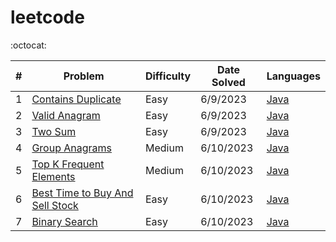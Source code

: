 # leetcode

:octocat:

| #   | Problem                                                                           | Difficulty | Date Solved | Languages                                                                                                      |
| --- | --------------------------------------------------------------------------------- | ---------- | ----------- |----------------------------------------------------------------------------------------------------------------|
| 1   | [Contains Duplicate](https://leetcode.com/problems/contains-duplicate/)           | Easy       | 6/9/2023    | [Java](https://github.com/maxdemaio/leetcode/java-problems/src/main/java/array/ContainsDuplicate.java)         |
| 2   | [Valid Anagram](https://leetcode.com/problems/valid-anagram/)                     | Easy       | 6/9/2023    | [Java](https://github.com/maxdemaio/leetcode/java-problems/src/main/java/string/ValidAnagram.java)             |
| 3   | [Two Sum](https://leetcode.com/problems/two-sum/)                                 | Easy       | 6/9/2023    | [Java](https://github.com/maxdemaio/leetcode/java-problems/src/main/java/array/TwoSum.java)                    |
| 4   | [Group Anagrams](https://leetcode.com/problems/group-anagrams/)                   | Medium     | 6/10/2023   | [Java](https://github.com/maxdemaio/leetcode/java-problems/src/main/java/array/GroupAnagrams.java)             |
| 5   | [Top K Frequent Elements](https://leetcode.com/problems/top-k-frequent-elements/) | Medium     | 6/10/2023   | [Java](https://github.com/maxdemaio/leetcode/java-problems/src/main/java/array/TopKFrequentElements.java)      |
| 6 | [Best Time to Buy And Sell Stock](https://leetcode.com/problems/best-time-to-buy-and-sell-stock/) | Easy | 6/10/2023 | [Java](https://github.com/maxdemaio/leetcode/java-problems/src/main/java/array/BestTimeToBuyAndSellStock.java) |
| 7 | [Binary Search](https://leetcode.com/problems/binary-search/) | Easy | 6/10/2023 | [Java](https://github.com/maxdemaio/leetcode/java-problems/src/main/java/searchSort/BinarySearch.java)         |

